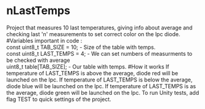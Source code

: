 # nLastTemps
Project that measures 10 last temperatures, giving info about average and checking last 'n' measurements to set correct color on the lpc diode.
#Variables important in code :
<br>const uint8_t TAB_SIZE = 10; - Size of the table with temps.
<br>const uint8_t LAST_TEMPS = 4; - We can set numbers of measurments to be checked with average
<br>uint8_t table[TAB_SIZE]; - Our table with temps.
#How it works
If temperature of LAST_TEMPS is above the average, diode red will be launched on the lpc.
If temperature of LAST_TEMPS is below the average, diode blue will be launched on the lpc.
If temperature of LAST_TEMPS is as the average, diode green will be launched on the lpc.
To run Unity tests, add flag TEST to quick settings of the project.

